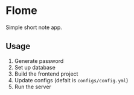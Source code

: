 # Flome

Simple short note app.

## Usage

1. Generate password
2. Set up database
3. Build the frontend project
4. Update configs (defalt is `configs/config.yml`)
5. Run the server